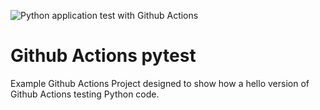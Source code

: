 ![Python application test with Github Actions](https://github.com/noahgift/github-actions-pytest/workflows/Python%20application%20test%20with%20Github%20Actions/badge.svg)

# Github Actions pytest
Example Github Actions Project designed to show how a hello version of Github Actions testing Python code.
